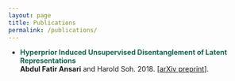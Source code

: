 ```yaml
---
layout: page
title: Publications
permalink: /publications/
---
```


* **<span style="color:#12664F">Hyperprior Induced Unsupervised Disentanglement of Latent Representations</span>**   
   **Abdul Fatir Ansari** and Harold Soh. 2018. [[arXiv preprint](https://arxiv.org/abs/1809.04497)].